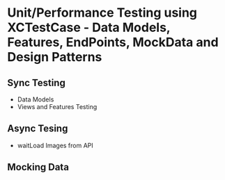 
# Unit/Performance Testing using XCTestCase - Data Models, Features, EndPoints, MockData and Design Patterns


## Sync Testing
* Data Models
* Views and Features Testing 


## Async Tesing
* waitLoad Images from API


## Mocking Data
